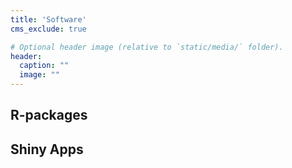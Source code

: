 ```yaml
---
title: 'Software'
cms_exclude: true

# Optional header image (relative to `static/media/` folder).
header:
  caption: ""
  image: ""
---
```


## R-packages

## Shiny Apps
